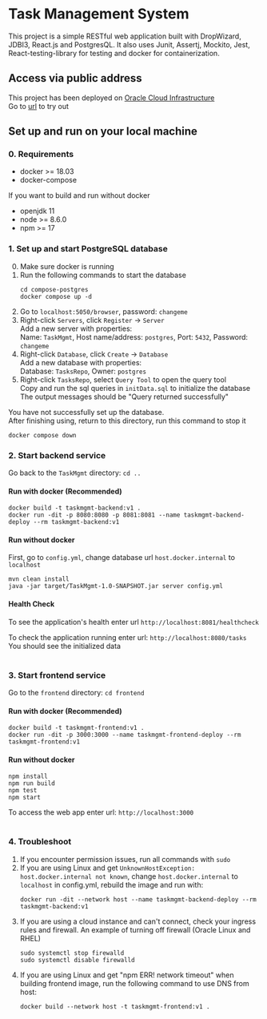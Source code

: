 # Task Management System
This project is a simple RESTful web application built with DropWizard, JDBI3, React.js and PostgresQL. It also uses Junit, Assertj, Mockito, Jest, React-testing-library for testing and docker for containerization.

## Access via public address
This project has been deployed on [Oracle Cloud Infrastructure](https://www.oracle.com/cloud/)   
Go to [url](https://www.oracle.com/cloud/) to try out

## Set up and run on your local machine

### 0. Requirements
* docker >= 18.03
* docker-compose   

If you want to build and run without docker
* openjdk 11
* node >= 8.6.0
* npm >= 17


### 1. Set up and start PostgreSQL database
0. Make sure docker is running
1. Run the following commands to start the database
   ```
   cd compose-postgres 
   docker compose up -d 
   ```
2. Go to `localhost:5050/browser`, password: `changeme`
3. Right-click `Servers`, click `Register` -> `Server`   
   Add a new server with properties:  
   Name: `TaskMgmt`, Host name/address: `postgres`, Port: `5432`, Password: `changeme`
4. Right-click `Database`, click `Create` -> `Database`   
   Add a new database with properties:   
   Database: `TasksRepo`, Owner: `postgres`   
5. Right-click `TasksRepo`, select `Query Tool` to open the query tool   
   Copy and run the sql queries in `initData.sql` to initialize the database   
   The output messages should be "Query returned successfully"    

You have not successfully set up the database.   
After finishing using, return to this directory, run this command to stop it
```
docker compose down 
```

### 2. Start backend service
Go back to the `TaskMgmt` directory: `cd ..`

#### Run with docker (Recommended)
```
docker build -t taskmgmt-backend:v1 . 
docker run -dit -p 8080:8080 -p 8081:8081 --name taskmgmt-backend-deploy --rm taskmgmt-backend:v1 
```

#### Run without docker
First, go to `config.yml`, change database url `host.docker.internal` to `localhost`   
```
mvn clean install 
java -jar target/TaskMgmt-1.0-SNAPSHOT.jar server config.yml 
```

#### Health Check
To see the application's health enter url `http://localhost:8081/healthcheck`

To check the application running enter url: `http://localhost:8080/tasks`   
You should see the initialized data   
<br/>
   
### 3. Start frontend service
Go to the `frontend` directory: `cd frontend`

#### Run with docker (Recommended)
```
docker build -t taskmgmt-frontend:v1 . 
docker run -dit -p 3000:3000 --name taskmgmt-frontend-deploy --rm taskmgmt-frontend:v1 
```

#### Run without docker
```
npm install 
npm run build 
npm test 
npm start 
```

To access the web app enter url: `http://localhost:3000`   
<br/>

### 4. Troubleshoot
1. If you encounter permission issues, run all commands with `sudo`   
2. If you are using Linux and get `UnknownHostException: host.docker.internal not known`, change `host.docker.internal` to `localhost` in config.yml, rebuild the image and run with:
   ```
   docker run -dit --network host --name taskmgmt-backend-deploy --rm taskmgmt-backend:v1 
   ```
3. If you are using a cloud instance and can't connect, check your ingress rules and firewall.
   An example of turning off firewall (Oracle Linux and RHEL)
   ```
   sudo systemctl stop firewalld 
   sudo systemctl disable firewalld 
   ```
4. If you are using Linux and get "npm ERR! network timeout" when building frontend image, run the following command to use DNS from host:
   ```
   docker build --network host -t taskmgmt-frontend:v1 . 
   ```